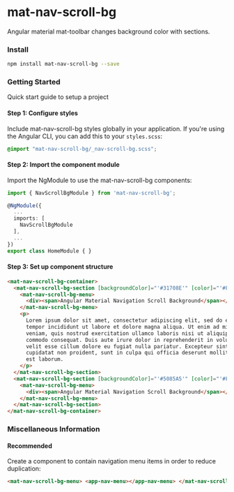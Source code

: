 # mat-nav-scroll-bg

Angular material mat-toolbar changes background color with sections.

### Install

```bash
npm install mat-nav-scroll-bg --save
```

### Getting Started

Quick start guide to setup a project

#### Step 1: Configure styles

Include mat-nav-scroll-bg styles globally in your application. If you're using the Angular CLI, you can add this to your `styles.scss`:

```scss
@import "mat-nav-scroll-bg/_nav-scroll-bg.scss";
```

#### Step 2: Import the component module

Import the NgModule to use the mat-nav-scroll-bg components:

```ts
import { NavScrollBgModule } from 'mat-nav-scroll-bg';

@NgModule({
  ...
  imports: [
    NavScrollBgModule
  ],
  ...
})
export class HomeModule { }
```

#### Step 3: Set up component structure

```html
<mat-nav-scroll-bg-container>
  <mat-nav-scroll-bg-section [backgroundColor]="'#31708E'" [color]="'#FFFFFF'">
    <mat-nav-scroll-bg-menu>
      <div><span>Angular Material Navigation Scroll Background</span></div>
    </mat-nav-scroll-bg-menu>
    <p>
      Lorem ipsum dolor sit amet, consectetur adipiscing elit, sed do eiusmod
      tempor incididunt ut labore et dolore magna aliqua. Ut enim ad minim
      veniam, quis nostrud exercitation ullamco laboris nisi ut aliquip ex ea
      commodo consequat. Duis aute irure dolor in reprehenderit in voluptate
      velit esse cillum dolore eu fugiat nulla pariatur. Excepteur sint occaecat
      cupidatat non proident, sunt in culpa qui officia deserunt mollit anim id
      est laborum.
    </p>
  </mat-nav-scroll-bg-section>
  <mat-nav-scroll-bg-section [backgroundColor]="'#5085A5'" [color]="'#FFFFFF'">
    <mat-nav-scroll-bg-menu>
      <div><span>Angular Material Navigation Scroll Background</span></div>
    </mat-nav-scroll-bg-menu>
  </mat-nav-scroll-bg-section>
</mat-nav-scroll-bg-container>
```

### Miscellaneous Information

#### Recommended

Create a component to contain navigation menu items in order to reduce duplication:

```html
<mat-nav-scroll-bg-menu> <app-nav-menu></app-nav-menu> </mat-nav-scroll-bg-menu>
```

